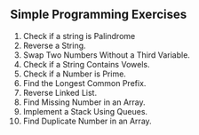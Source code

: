 ## Simple Programming Exercises 

1. Check if a string is Palindrome
2. Reverse a String.
3. Swap Two Numbers Without a Third Variable.
4. Check if a String Contains Vowels.
5. Check if a Number is Prime.
6. Find the Longest Common Prefix.
7. Reverse Linked List.
8. Find Missing Number in an Array.
9. Implement a Stack Using Queues.
10. Find Duplicate Number in an Array.